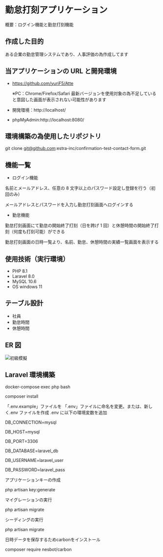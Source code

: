 # 勤怠打刻アプリケーション

概要：ログイン機能と勤怠打刻機能


## 作成した目的

ある企業の勤怠管理システムであり、人事評価の為作成してます


## 当アプリケーションの URL と開発環境

- https://github.com/yuriF5/Atte

  ※PC：Chrome/Firefox/Safari 最新バージョンを使用対象の為不足していると意図した画面が表示されない可能性があります
- 開発環境：http://localhost/
- phpMyAdmin:http://localhost:8080/


## 環境構築の為使用したリポジトリ

git clone git@github.com:estra-inc/confirmation-test-contact-form.git


## 機能一覧

- ログイン機能

名前とメールアドレス、任意の 8 文字以上のパスワード設定し登録を行う（初回のみ）

メールアドレスとパスワードを入力し勤怠打刻画面へログインする

- 勤怠機能

勤怠打刻画面にて勤怠の開始終了打刻（日を跨げ 1 回）と休憩時間の開始終了打刻（何度も打刻可能）ができる

勤怠打刻画面の日時一覧より、名前、勤怠、休憩時間の実績一覧画面を表示する


## 使用技術（実行環境）

- PHP 8.1
- Laravel 8.0
- MySQL 10.6
- OS windows 11


## テーブル設計
- 社員
- 勤怠時間
- 休憩時間

## ER 図

![初級模擬](https://github.com/yuriF5/Atte/assets/152612024/8093455f-1840-4281-b051-ebebf9a6cac8)


## Laravel 環境構築

docker-compose exec php bash

composer install

「.env.example」ファイルを 「.env」ファイルに命名を変更。または、新しく.env ファイルを作成
.env に以下の環境変数を追加

DB_CONNECTION=mysql

DB_HOST=mysql

DB_PORT=3306

DB_DATABASE=laravel_db

DB_USERNAME=laravel_user

DB_PASSWORD=laravel_pass


アプリケーションキーの作成

php artisan key:generate

マイグレーションの実行

php artisan migrate

シーディングの実行

php artisan migrate

日時データを保存するためcarbonをインストール

composer require nesbot/carbon
